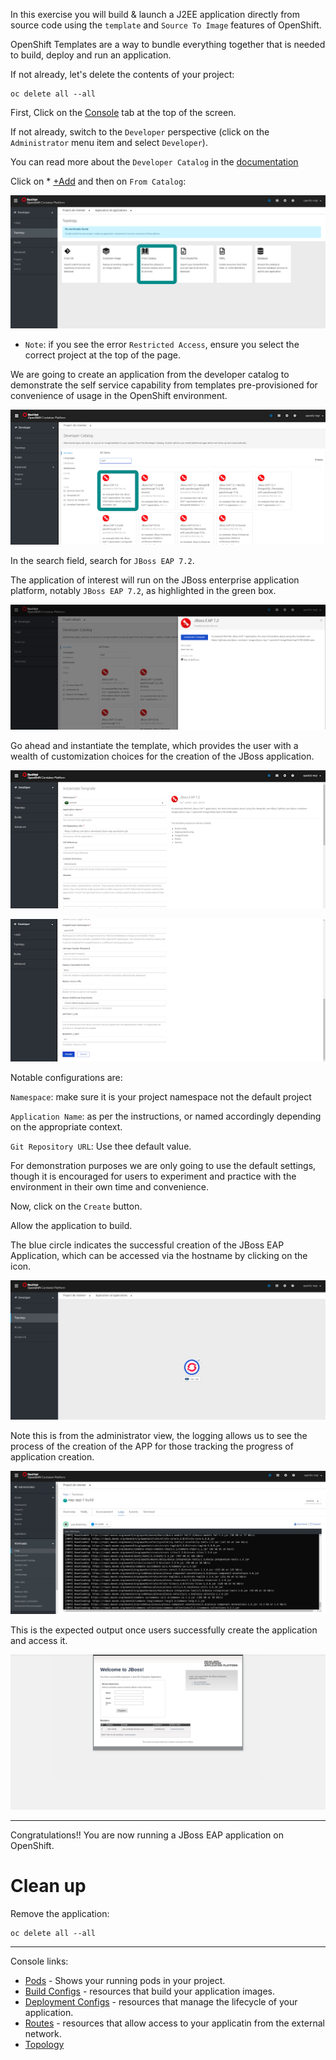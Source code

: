 In this exercise you will build & launch a J2EE application directly from source code using the ``template`` and ``Source To Image`` features of OpenShift. 

OpenShift Templates are a way to bundle everything together that is needed to build, deploy and run an application. 

If not already, let's  delete the contents of your project:

```execute
oc delete all --all
```

First, Click on the [Console](%console_url%) tab at the top of the screen. 

If not already, switch to the ``Developer`` perspective (click on the ``Administrator`` menu item and select ``Developer``). 

You can read more about the ``Developer Catalog`` in the [documentation](https://docs.openshift.com/container-platform/4.2/applications/application-life-cycle-management/odc-creating-applications-using-developer-perspective.html#odc-creating-applications-using-developer-perspective) 


Click on * [+Add](%console_url%/k8s/ns/%project_namespace%/add) and then on ``From Catalog``:

![Creating an application using the Developer CATALOG option](images/image10.png)

  - ``Note``: if you see the error ``Restricted Access``, ensure you select the correct project at the top of the page. 

We are going to create an application from the developer catalog to demonstrate the self service capability from templates pre-provisioned for convenience of usage in the OpenShift environment.

![Select JBoss EAP 7.2 as the builder image](images/image11.png)

In the search field, search for ``JBoss EAP 7.2``. 

The application of interest will run on the JBoss enterprise application platform, notably ``JBoss EAP 7.2``, as highlighted in the green box. 

![Instantiating the template for the JBoss EAP 7.2 Application](images/image12.png)

Go ahead and instantiate the template, which provides the user with a wealth of customization choices for the creation of the JBoss application. 

![Configurations for creating JBoss EAP Application 1](images/image13.png)

![Configurations for creating JBoss EAP Application 2](images/image14.png)

Notable configurations are:

``Namespace``: make sure it is your project namespace not the default project

``Application Name``: as per the instructions, or named accordingly depending on the appropriate context.

``Git Repository URL``: Use thee default value.

<!--
> and users are welcomed to use a Git Repo of their choice which works in the creation of the application. 
-->

For demonstration purposes we are only going to use the default settings, though it is encouraged for users to experiment and practice with the environment in their own time and convenience. 

Now, click on the ``Create`` button.

Allow the application to build. 

The blue circle indicates the successful creation of the JBoss EAP Application, which can be accessed via the hostname by clicking on the icon. 

![JBoss EAP Application has been successfully built](images/image16.png)



Note this is from the administrator view, the logging allows us to see the process of the creation of the APP for those tracking the progress of application creation. 

![Inspecting build process for JBoss EAP Application](images/image15.png)


This is the expected output once users successfully create the application and access it. 


![JBoss EAP](images/image17.png)

---

Congratulations!! You are now running a JBoss EAP application on OpenShift.

# Clean up

Remove the application:

```execute
oc delete all --all
```


---

Console links:

* [Pods](%console_url%/k8s/ns/%project_namespace%/pods) - Shows your running pods in your project. 
* [Build Configs](%console_url%/k8s/ns/%project_namespace%/buildconfigs) - resources that build your application images.
* [Deployment Configs](%console_url%/k8s/ns/%project_namespace%/deploymentconfigs) - resources that manage the lifecycle of your application.
* [Routes](%console_url%/k8s/ns/%project_namespace%/routes) - resources that allow access to your applicatin from the external network.
* [Topology](%console_url%/k8s/ns/%project_namespace%/topology) 

